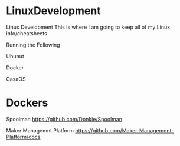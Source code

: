 # LinuxDevelopment
Linux Development
This is where I am going to keep all of my Linux info/cheatsheets

Running the Following

Ubunut

Docker

CasaOS

# Dockers

Spoolman https://github.com/Donkie/Spoolman

Maker Managemnt Platform https://github.com/Maker-Management-Platform/docs
